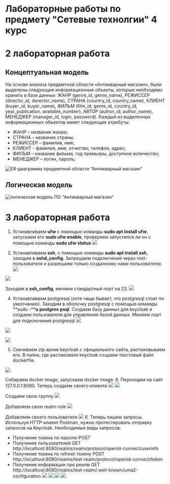 # Лабораторные работы по предмету "Сетевые технолгии" 4 курс

# 2 лабораторная работа
<h2>Концептуальная модель</h2>
На основе анализа предметной области «Антикварный магазин», были выделены следующие информационные объекты, которые необходимо хранить в базе данных: ЖАНР (genre_id, genre_name), РЕЖИССЕР (director_id, derector_name), СТРАНА (country_id, country_name), КЛИЕНТ (buyer_id, buyer_name), ФИЛЬМ (film_id, genre_id, country_id, year_publication, available_number), АВТОР (author_id, author_name), МЕНЕДЖЕР (manager_id, login, password).
Каждый из выделенных информационных объектов имеет следующие атрибуты:

 - ЖАНР – название жанра; 
 - СТРАНА – название страны; 
 - РЕЖИССЕР – фамилия, имя; 
 - КЛИЕНТ - фамилия, имя, отчество, телефон, адрес; 
 - ФИЛЬМ – название фильма, год премьеры, доступное количество;
 - МЕНЕДЖЕР – логин, пароль;

![ER-диаграмма предметной области "Антикварный магазин"](/2lab/ER_диаграмма_2лаба.png)
<h2>Логическая модель</h2>

![логическая модель ПО "Антикварный магазин"](/2lab/логическая%20модель%20антикварный%20магазин.png)

# 3 лабораторная работа

1. Устанавливаем **ufw**  с помощью команды **sudo  apt  install  ufw**, запускаем его **sudo  ufw  enable**, проверяем запустился ли он с помощью команды **sudo  ufw  status**
![](/3lab/Screenshot_ufw_status.png)

3. Устанавливаем **ssh**, с помощью команды **sudo  apt  install  ssh**, заходим в **sshd_config**. Запрещаем подключения через root-пользователя и разрешаем только созданному нами пользователю.
![](/3lab/Screenshot_sshd_config_2.png)

![](/3lab/Screenshot_sshd_config_3.png)

Заходим в **ssh_config**, меняем стандартный порт на 23.
![](/3lab/Screenshot_ssh_config_1.png)

4. Устанавливаем postgresql (хотя чаще бывает, что postgresql  стоит по умолчанию). Заходим в оболочку postgresql  с помощью команды **sudo -****u** **postgres** **psql**. Создаем базу данных для keycloak и создаем пользователя для управления базой данных. Меняем порт для подключения postgresql
![](/3lab/port_postgers.png)

![](/3lab/Screenshot_postgres_db_list.png)

![](/3lab/Screenshot_keycloak_users.png)

5. Скачиваем zip  архив keycloak с официального сайта, распаковываем его. В папке, где распаковали keycloak создаем текстовый файл dockerfile.

![](/3lab/Screenshot_dockerfile.png)

Собираем docker image, запускаем docker image.
6. Переходим на сайт 127.0.0.1:8080. Теперь создаем своего клиента
![](/3lab/Screenshot_keycloak_client_scopes.png)
![](/3lab/Screenshot_keycloak_clients.png)

Создаем свою группу
![](/3lab/Screenshot_keycloak_groups.png)

Добавляем свою realm-role
![](/3lab/Screenshot_keycloak_realm_roles.png)

Добавляем своего пользователя
![](/3lab/Screenshot_keycloak_users.png)
6. Теперь пишем запросы. Используя HTTP-клиент Postman, нужно протестировать отправку запросов на Keycloak.
Необходимые виды запросов:
- Получение токена по паролю POST
- Получение пользователей GET http://localhost:8080/realms/realm/protocol/openid-connect/userinfo
- Получение токена по refresh токену POST http://localhost:8080/realms/test-realm/protocol/openid-connect/token
- Получение информации про реалм GET http://localhost:8080/realms/test-realm/.well-known/uma2-configuration
![](/3lab/Screenshot_1_request.png)
![](/3lab/Screenshot_2_request.png)
![](/3lab/Screenshot_3_request.png)
![](/3lab/Screenshot_4_request.png)
